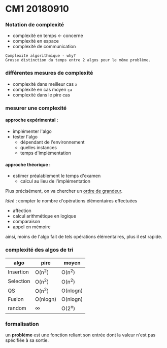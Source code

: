 # CM1 20180910

### Notation de complexité 

- complexité en temps <- concerne 
- complexité en espace 
- complexité de communication 

```
Complexité algorithmique - why?
Grosse distinction du temps entre 2 algos pour le même problème.
```

### différentes mesures de complexité 

- complexité dans meilleur cas `x`
- complexité en cas moyen `ça `
- complexité dans le pire cas

### mesurer une complexité 

#### approche expérimental :

- implémenter l'algo
- tester l'algo
  - dépendant de l'environnement 
  - quelles instances
  - temps d'implémentation 

#### approche théorique :

- estimer préalablement  le temps d'examen 
  - calcul au lieu de l'implémentation

Plus précisément, on va chercher un <u>ordre de grandeur</u>.

*Ideé* : compter le nombre d'opérations élémentaires effectuées

- affection 
- calcul arithmétique en logique 
- comparaison 
- appel en mémoire 

ainsi, moins de l'algo fait de tels opérations élémentaires, plus il est rapide.

### complexité des algos de tri

| algo      | pire             | moyen            |
| --------- | ---------------- | ---------------- |
| Insertion | O(n<sup>2</sup>) | O(n<sup>2</sup>) |
| Selection | O(n<sup>2</sup>) | O(n<sup>2</sup>) |
| QS        | O(n<sup>2</sup>) | O(nlogn)         |
| Fusion    | O(nlogn)         | O(nlogn)         |
| random    | ∞                | O(2<sup>n</sup>) |

### formalisation 

un **problème** est une fonction reliant son entrée dont la valeur n'est pas spécifiée à sa sortie.